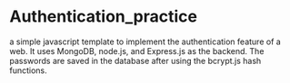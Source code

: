 # Authentication_practice
 a simple javascript template to implement the authentication feature of a web. It uses MongoDB, node.js, and Express.js as the backend. The passwords are saved in the database after using the bcrypt.js hash functions.
 
